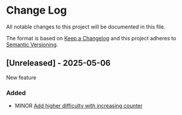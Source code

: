 # Change Log

All notable changes to this project will be documented in this file.

The format is based on [Keep a Changelog](http://keepachangelog.com/)
and this project adheres to [Semantic Versioning](http://semver.org/).

## [Unreleased] - 2025-05-06

New feature

### Added

- MINOR [Add higher difficulty with increasing counter](https://github.com/Serveny/streamdeck-matrix/issues/1)
